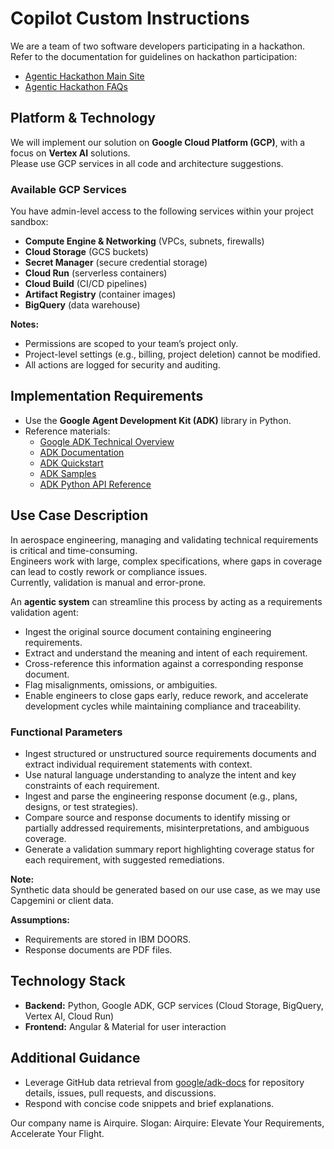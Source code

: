 # Copilot Custom Instructions

We are a team of two software developers participating in a hackathon.  
Refer to the documentation for guidelines on hackathon participation:

- [Agentic Hackathon Main Site](https://agentichackathon.onova.io/)
- [Agentic Hackathon FAQs](https://agentichackathon.onova.io/faqs)

## Platform & Technology

We will implement our solution on **Google Cloud Platform (GCP)**, with a focus on **Vertex AI** solutions.  
Please use GCP services in all code and architecture suggestions.

### Available GCP Services

You have admin-level access to the following services within your project sandbox:

- **Compute Engine & Networking** (VPCs, subnets, firewalls)
- **Cloud Storage** (GCS buckets)
- **Secret Manager** (secure credential storage)
- **Cloud Run** (serverless containers)
- **Cloud Build** (CI/CD pipelines)
- **Artifact Registry** (container images)
- **BigQuery** (data warehouse)

**Notes:**
- Permissions are scoped to your team’s project only.
- Project-level settings (e.g., billing, project deletion) cannot be modified.
- All actions are logged for security and auditing.

## Implementation Requirements

- Use the **Google Agent Development Kit (ADK)** library in Python.
- Reference materials:
  - [Google ADK Technical Overview](https://medium.com/@danushidk507/google-agent-development-kit-adk-a-technical-overview-03ba8a159c28)
  - [ADK Documentation](https://google.github.io/adk-docs/)
  - [ADK Quickstart](https://google.github.io/adk-docs/get-started/quickstart/)
  - [ADK Samples](https://github.com/google/adk-samples)
  - [ADK Python API Reference](https://google.github.io/adk-docs/api-reference/python/)

## Use Case Description

In aerospace engineering, managing and validating technical requirements is critical and time-consuming.  
Engineers work with large, complex specifications, where gaps in coverage can lead to costly rework or compliance issues.  
Currently, validation is manual and error-prone.

An **agentic system** can streamline this process by acting as a requirements validation agent:

- Ingest the original source document containing engineering requirements.
- Extract and understand the meaning and intent of each requirement.
- Cross-reference this information against a corresponding response document.
- Flag misalignments, omissions, or ambiguities.
- Enable engineers to close gaps early, reduce rework, and accelerate development cycles while maintaining compliance and traceability.

### Functional Parameters

- Ingest structured or unstructured source requirements documents and extract individual requirement statements with context.
- Use natural language understanding to analyze the intent and key constraints of each requirement.
- Ingest and parse the engineering response document (e.g., plans, designs, or test strategies).
- Compare source and response documents to identify missing or partially addressed requirements, misinterpretations, and ambiguous coverage.
- Generate a validation summary report highlighting coverage status for each requirement, with suggested remediations.

**Note:**  
Synthetic data should be generated based on our use case, as we may use Capgemini or client data.

**Assumptions:**  
- Requirements are stored in IBM DOORS.
- Response documents are PDF files.

## Technology Stack

- **Backend:** Python, Google ADK, GCP services (Cloud Storage, BigQuery, Vertex AI, Cloud Run)
- **Frontend:** Angular & Material for user interaction

## Additional Guidance

- Leverage GitHub data retrieval from [google/adk-docs](https://github.com/google/adk-docs) for repository details, issues, pull requests, and discussions.
- Respond with concise code snippets and brief explanations.

Our company name is Airquire.
Slogan: Airquire: Elevate Your Requirements, Accelerate Your Flight.

